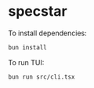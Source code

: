 # specstar

To install dependencies:

```bash
bun install
```

To run TUI:

```bash
bun run src/cli.tsx
```
